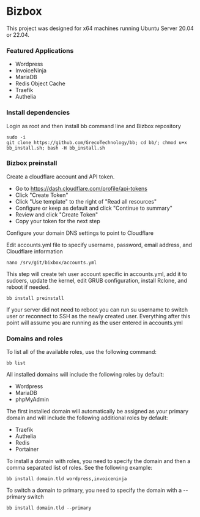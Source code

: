 # Bizbox

This project was designed for x64 machines running Ubuntu Server 20.04 or 22.04. 

### Featured Applications

- Wordpress
- InvoiceNinja
- MariaDB
- Redis Object Cache
- Traefik
- Authelia

### Install dependencies

Login as root and then install bb command line and Bizbox repository

```
sudo -i
git clone https://github.com/GrecoTechnology/bb; cd bb/; chmod u+x bb_install.sh; bash -H bb_install.sh
```

### Bizbox preinstall

Create a cloudflare account and API token.
- Go to https://dash.cloudflare.com/profile/api-tokens
- Click "Create Token"
- Click "Use template" to the right of "Read all resources"
- Configure or keep as default and click "Continue to summary" 
- Review and click "Create Token"
- Copy your token for the next step

Configure your domain DNS settings to point to Cloudflare

Edit accounts.yml file to specify username, password, email address, and Cloudflare information
```
nano /srv/git/bixbox/accounts.yml
```

This step will create teh user account specific in accounts.yml, add it to sudoers, update the kernel, edit GRUB configuration, install Rclone, and reboot if needed.
```
bb install preinstall
```

If your server did not need to reboot you can run su username to switch user or reconnect to SSH as the newly created user. Everything after this point will assume you are running as the user entered in accounts.yml

### Domains and roles

To list all of the available roles, use the following command:
```
bb list
```

All installed domains will include the following roles by default:
- Wordpress
- MariaDB
- phpMyAdmin

The first installed domain will automatically be assigned as your primary domain and will include the following additional roles by default:
- Traefik
- Authelia
- Redis
- Portainer

To install a domain with roles, you need to specify the domain and then a comma separated list of roles.  See the following example:
```
bb install domain.tld wordpress,invoiceninja
```

To switch a domain to primary, you need to specify the domain with a --primary switch
```
bb install domain.tld --primary
```



